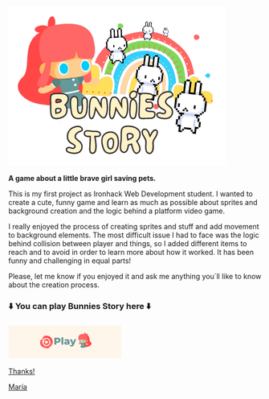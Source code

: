 
 ![bunnies_logo](https://github.com/MaGaBoo/ironhack-videogame-project/blob/master/assets/images/Game%20logo_cut.png)
 
**A game about a little brave girl saving pets.**

This is my first project as Ironhack Web Development student. 
I wanted to create a cute, funny game and learn as much as possible about sprites and background creation and the logic behind a platform video game.

I really enjoyed the process of creating sprites and stuff and add movement to background elements. The most difficult issue I had to face was the logic behind collision between player and things, so I added different items to reach and to avoid in order to learn more about how it worked. It has been funny and challenging in equal parts!

Please, let me know if you enjoyed it and ask me anything you´ll like to know about the creation process.

 ### ⬇️ You can play Bunnies Story here ⬇️ <h3>

<a href="http://127.0.0.1:5500/index.html" rel="nofollow">
 <img src="https://github.com/MaGaBoo/ironhack-videogame-project/blob/master/assets/images/Play.png">
 

Thanks!

María

